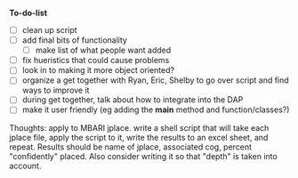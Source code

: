 __To-do-list__
* [ ] clean up script
* [ ] add final bits of functionality
  * [ ] make list of what people want added   
* [ ] fix hueristics that could cause problems
* [ ] look in to making it more object oriented? 
* [ ] organize a get together with Ryan, Eric, Shelby to go over script and find ways to improve it 
* [ ] during get together, talk about how to integrate into the DAP
* [ ] make it user friendly (eg adding the __main__ method and function/classes?)

Thoughts: apply to MBARI jplace. write a shell script that will take each jplace file, apply the script to it, write the results to an excel sheet, and repeat. Results should be name of jplace, associated cog, percent "confidently" placed. Also consider writing it so that "depth" is taken into account. 
